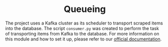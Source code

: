 <h1 align="center">Queueing</h1>

The project uses a Kafka cluster as its scheduler to transport scraped items into the database. The script `consumer.py`
was created to perform the task of transporting items from Kafka to the database. For more information on this module
and how to set it up, please refer to our [official documentation](https://estela.bitmaker.la/docs/estela/queueing.html).
